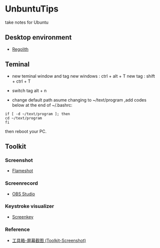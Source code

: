 # UnbuntuTips
take notes for Ubuntu

## Desktop environment
- [Regolith](https://regolith-linux.org/)

## Teminal
- new teminal window and tag
new windows : ctrl + alt + T
new tag : shift + ctrl + T

- switch tag
alt + n

- change default path
asume changing to ~/text/program ,add codes below at the end of ~/.bashrc:
```
if [ -d ~/text/program ]; then
cd ~/text/program
fi
```

then reboot your PC.

## Toolkit

### Screenshot
- [Flameshot](https://github.com/lupoDharkael/flameshot)

### Screenrecord
- [OBS Studio](https://obsproject.com/)

### Keystroke visualizer
- [Screenkey](https://www.thregr.org/~wavexx/software/screenkey/)

### Reference
- [工具箱-屏幕截图 (Toolkit-Screenshot)](https://zhuanlan.zhihu.com/p/76965810)
